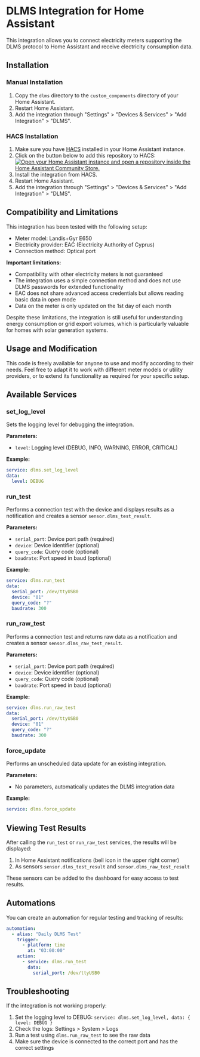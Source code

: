 # DLMS Integration for Home Assistant

This integration allows you to connect electricity meters supporting the DLMS protocol to Home Assistant
and receive electricity consumption data.

## Installation

### Manual Installation
1. Copy the `dlms` directory to the `custom_components` directory of your Home Assistant.
2. Restart Home Assistant.
3. Add the integration through "Settings" > "Devices & Services" > "Add Integration" > "DLMS".

### HACS Installation
1. Make sure you have [HACS](https://hacs.xyz/) installed in your Home Assistant instance.
2. Click on the button below to add this repository to HACS:
   [![Open your Home Assistant instance and open a repository inside the Home Assistant Community Store.](https://my.home-assistant.io/badges/hacs_repository.svg)](https://my.home-assistant.io/redirect/hacs_repository/?owner=DmitryDemin75&repository=ha_dlms_meter&category=integration)
3. Install the integration from HACS.
4. Restart Home Assistant.
5. Add the integration through "Settings" > "Devices & Services" > "Add Integration" > "DLMS".

## Compatibility and Limitations

This integration has been tested with the following setup:
- Meter model: Landis+Gyr E650
- Electricity provider: EAC (Electricity Authority of Cyprus)
- Connection method: Optical port

**Important limitations:**
- Compatibility with other electricity meters is not guaranteed
- The integration uses a simple connection method and does not use DLMS passwords for extended functionality
- EAC does not share advanced access credentials but allows reading basic data in open mode
- Data on the meter is only updated on the 1st day of each month

Despite these limitations, the integration is still useful for understanding energy consumption or grid export volumes, which is particularly valuable for homes with solar generation systems.

## Usage and Modification

This code is freely available for anyone to use and modify according to their needs. Feel free to adapt it to work with different meter models or utility providers, or to extend its functionality as required for your specific setup.

## Available Services

### set_log_level

Sets the logging level for debugging the integration.

**Parameters:**
- `level`: Logging level (DEBUG, INFO, WARNING, ERROR, CRITICAL)

**Example:**
```yaml
service: dlms.set_log_level
data:
  level: DEBUG
```

### run_test

Performs a connection test with the device and displays results as a notification and creates a sensor `sensor.dlms_test_result`.

**Parameters:**
- `serial_port`: Device port path (required)
- `device`: Device identifier (optional)
- `query_code`: Query code (optional)
- `baudrate`: Port speed in baud (optional)

**Example:**
```yaml
service: dlms.run_test
data:
  serial_port: /dev/ttyUSB0
  device: "01"
  query_code: "?"
  baudrate: 300
```

### run_raw_test

Performs a connection test and returns raw data as a notification and creates a sensor `sensor.dlms_raw_test_result`.

**Parameters:**
- `serial_port`: Device port path (required)
- `device`: Device identifier (optional)
- `query_code`: Query code (optional)
- `baudrate`: Port speed in baud (optional)

**Example:**
```yaml
service: dlms.run_raw_test
data:
  serial_port: /dev/ttyUSB0
  device: "01"
  query_code: "?"
  baudrate: 300
```

### force_update

Performs an unscheduled data update for an existing integration.

**Parameters:**
- No parameters, automatically updates the DLMS integration data

**Example:**
```yaml
service: dlms.force_update
```

## Viewing Test Results

After calling the `run_test` or `run_raw_test` services, the results will be displayed:

1. In Home Assistant notifications (bell icon in the upper right corner)
2. As sensors `sensor.dlms_test_result` and `sensor.dlms_raw_test_result`

These sensors can be added to the dashboard for easy access to test results.

## Automations

You can create an automation for regular testing and tracking of results:

```yaml
automation:
  - alias: "Daily DLMS Test"
    trigger:
      - platform: time
        at: "03:00:00"
    action:
      - service: dlms.run_test
        data:
          serial_port: /dev/ttyUSB0
```

## Troubleshooting

If the integration is not working properly:

1. Set the logging level to DEBUG: `service: dlms.set_log_level, data: { level: DEBUG }`
2. Check the logs: Settings > System > Logs
3. Run a test using `dlms.run_raw_test` to see the raw data
4. Make sure the device is connected to the correct port and has the correct settings 